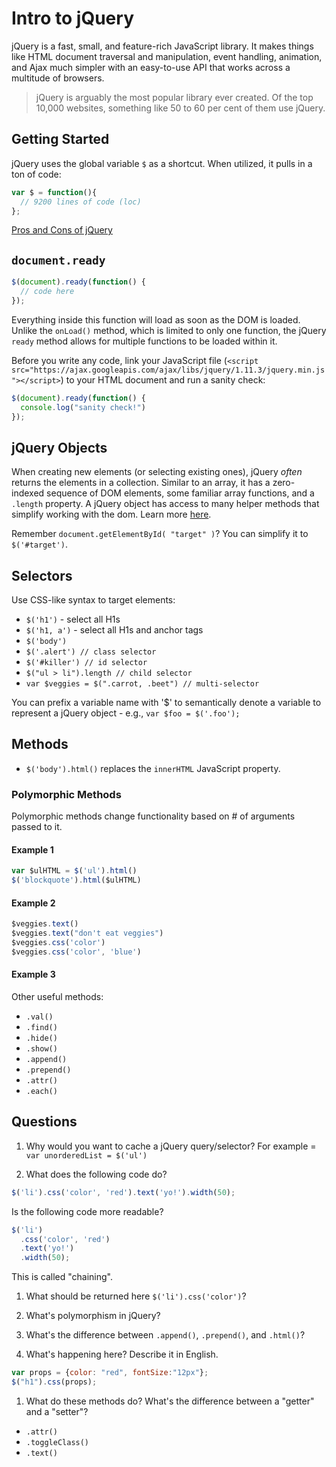 # Intro to jQuery

jQuery is a fast, small, and feature-rich JavaScript library. It makes things like HTML document traversal and manipulation, event handling, animation, and Ajax much simpler with an easy-to-use API that works across a multitude of browsers.

> jQuery is arguably the most popular library ever created. Of the top 10,000 websites, something like 50 to 60 per cent of them use jQuery.

## Getting Started

jQuery uses the global variable `$` as a shortcut. When utilized, it pulls in a ton of code:

```javascript
var $ = function(){
  // 9200 lines of code (loc)
};
```

[Pros and Cons of jQuery](http://www.webdesignerdepot.com/2012/09/jquery-the-good-the-bad-and-the-ugly/)

## `document.ready`

```javascript
$(document).ready(function() {
  // code here
});
```

Everything inside this function will load as soon as the DOM is loaded. Unlike the `onLoad()` method, which is limited to only one function, the jQuery `ready` method allows for multiple functions to be loaded within it.

Before you write any code, link your JavaScript file (`<script src="https://ajax.googleapis.com/ajax/libs/jquery/1.11.3/jquery.min.js"></script>`) to your HTML document and run a sanity check:


```javascript
$(document).ready(function() {
  console.log("sanity check!")
});
```

## jQuery Objects

When creating new elements (or selecting existing ones), jQuery *often* returns the elements in a collection. Similar to an array, it has a zero-indexed sequence of DOM elements, some familiar array functions, and a `.length` property. A jQuery object has access to many helper methods that simplify working with the dom. Learn more [here](https://learn.jquery.com/using-jquery-core/jquery-object/).

Remember `document.getElementById( "target" )`? You can simplify it to `$('#target')`.

## Selectors

Use CSS-like syntax to target elements:

* `$('h1')` - select all H1s
* `$('h1, a')` - select all H1s and anchor tags
* `$('body')`
* `$('.alert') // class selector`
* `$('#killer') // id selector`
* `$("ul > li").length // child selector`
* `var $veggies = $(".carrot, .beet") // multi-selector`

You can prefix a variable name with '$' to semantically denote a variable to represent a jQuery object - e.g., `var $foo = $('.foo');`

## Methods

* `$('body').html()` replaces the `innerHTML` JavaScript property.

### Polymorphic Methods

Polymorphic methods change functionality based on # of arguments passed to it.

#### Example 1

```javascript
var $ulHTML = $('ul').html()
$('blockquote').html($ulHTML)
```

#### Example 2


```javascript
$veggies.text()
$veggies.text("don't eat veggies")
$veggies.css('color')
$veggies.css('color', 'blue')
```

#### Example 3

Other useful methods:
* `.val()`
* `.find()`
* `.hide()`
* `.show()`
* `.append()`
* `.prepend()`
* `.attr()`
* `.each()`

## Questions

1. Why would you want to cache a jQuery query/selector? For example = `var unorderedList = $('ul')`

1. What does the following code do?

  ```javascript
  $('li').css('color', 'red').text('yo!').width(50);
  ```

  Is the following code more readable?

  ```javascript
  $('li')
    .css('color', 'red')
    .text('yo!')
    .width(50);
  ```

  This is called "chaining".

1. What should be returned here `$('li').css('color')`?

1. What's polymorphism in jQuery?

1. What's the difference between `.append()`, `.prepend()`, and `.html()`?

1. What's happening here? Describe it in English.

  ```javascript
  var props = {color: "red", fontSize:"12px"};
  $("h1").css(props);
  ```

1. What do these methods do? What's the difference between a "getter" and a "setter"?
  - `.attr()`
  - `.toggleClass()`
  - `.text()`
